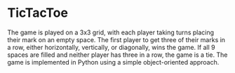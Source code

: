 # TicTacToe
The game is played on a 3x3 grid, with each player taking turns placing their mark on an empty space. The first player to get three of their marks in a row, either horizontally, vertically, or diagonally, wins the game. If all 9 spaces are filled and neither player has three in a row, the game is a tie.
The game is implemented in Python using a simple object-oriented approach.
